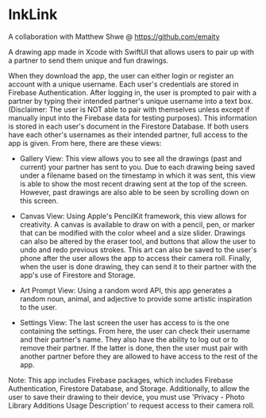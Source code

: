 # InkLink 
A collaboration with Matthew Shwe @ https://github.com/emaity

A drawing app made in Xcode with SwiftUI that allows users to pair up with a partner to send them unique and fun drawings.

When they download the app, the user can either login or register an account with a unique username. Each user's credentials are stored in Firebase Authentication. After logging in, the user is prompted to pair with a partner by typing their intended partner's unique username into a text box. (Disclaimer: The user is NOT able to pair with themselves unless except if manually input into the Firebase data for testing purposes). This information is stored in each user's document in the Firestore Database. If both users have each other's usernames as their intended partner, full access to the app is given. From here, there are these views:

  - Gallery View: This view allows you to see all the drawings (past and current) your partner has sent to you. Due to each drawing being saved under a filename based on the timestamp in which it was sent, this view is able to show the most recent drawing sent at the top of the screen. However, past drawings are also able to be seen by scrolling down on this screen.

  - Canvas View: Using Apple's PencilKit framework, this view allows for creativity. A canvas is available to draw on with a pencil, pen, or marker that can be modified with the color wheel and a size slider. Drawings can also be altered by the eraser tool, and buttons that allow the user to undo and redo previous strokes. This art can also be saved to the user's phone after the user allows the app to access their camera roll. Finally, when the user is done drawing, they can send it to their partner with the app's use of Firestore and Storage. 
  
  - Art Prompt View: Using a random word API, this app generates a random noun, animal, and adjective to provide some artistic inspiration to the user.

  - Settings View: The last screen the user has access to is the one containing the settings. From here, the user can check their username and their partner's name. They also have the ability to log out or to remove their partner. If the latter is done, then the user must pair with another partner before they are allowed to have access to the rest of the app.

Note: This app includes Firebase packages, which includes Firebase Authentication, Firestore Database, and Storage. Additionally, to allow the user to save their drawing to their device, you must use 'Privacy - Photo Library Additions Usage Description' to request access to their camera roll. 
